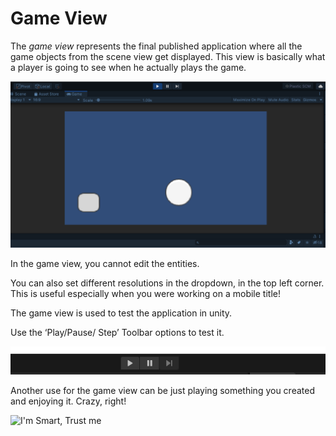 #  Game View

The *game view* represents the final published application where all the game objects from the scene view get displayed. This view is basically what a player is going to see when he actually plays the game.
    
![gameview](./Images/gameview.png)
    
In the game view, you cannot edit the entities.

You can also set different resolutions in the dropdown, in the top left corner. This is useful especially when you were working on a mobile title!

The game view is used to test the application in unity.

Use the ‘Play/Pause/ Step’ Toolbar options to test it.
    
![gameviewtoolbar](./Images/gameviewtoolbar.png)

Another use for the game view can be just playing something you created and enjoying it. Crazy, right!

![I'm Smart, Trust me](https://media.giphy.com/media/VEsfbW0pBu145PPhOi/giphy.gif)